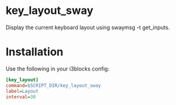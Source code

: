 # key_layout_sway

Display the current keyboard layout using swaymsg -t get_inputs.

# Installation

Use the following in your i3blocks config:

```ini
[key_layout]
command=$SCRIPT_DIR/key_layout_sway
label=Layout
interval=30
```
